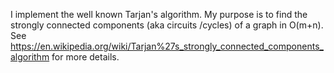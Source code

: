 I implement the well known Tarjan's algorithm. My purpose is to find the strongly connected components (aka circuits /cycles) of a graph in O(m+n).See https://en.wikipedia.org/wiki/Tarjan%27s_strongly_connected_components_algorithm for more details.